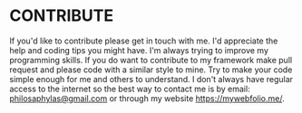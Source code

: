 # CONTRIBUTE
If you'd like to contribute please get in touch with me. I'd appreciate the help and coding tips you might have. I'm always trying to improve my programming skills. If you do want to contribute to my framework make pull request and please code with a similar style to mine. Try to make your code simple enough for me and others to understand. I don't always have regular access to the internet so the best way to contact me is by email: <philosaphylas@gmail.com> or through my website <https://mywebfolio.me/>.
